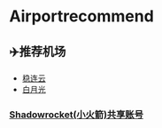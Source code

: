 # Airportrecommend
## ✈️推荐机场

* [稳连云](http://xn--9kqq77hqun.com/#/register?code=3uZck66I)
* [白月光](https://www.bygcloud.com/#/register?code=vEKUNWTP)

### [Shadowrocket(小火箭)共享账号](https://github.com/Mieing/Shadowrocket.git)
